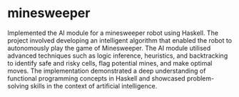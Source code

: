 # minesweeper
Implemented the AI module for a minesweeper robot using Haskell. The project involved developing an intelligent algorithm that enabled the robot to autonomously play the game of Minesweeper. The AI module utilised advanced techniques such as logic inference, heuristics, and backtracking to identify safe and risky cells, flag potential mines, and make optimal moves. The implementation demonstrated a deep understanding of functional programming concepts in Haskell and showcased problem-solving skills in the context of artificial intelligence.
